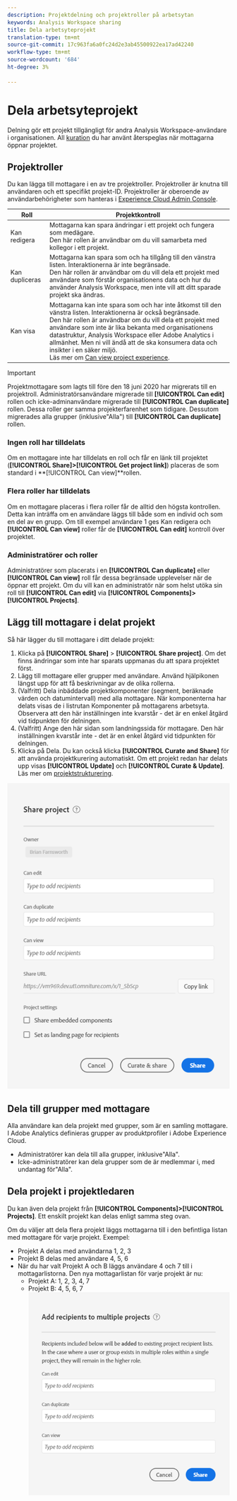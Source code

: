 ```yaml
---
description: Projektdelning och projektroller på arbetsytan
keywords: Analysis Workspace sharing
title: Dela arbetsyteprojekt
translation-type: tm+mt
source-git-commit: 17c963fa6a0fc24d2e3ab45500922ea17ad42240
workflow-type: tm+mt
source-wordcount: '684'
ht-degree: 3%

---
```



# Dela arbetsyteprojekt

Delning gör ett projekt tillgängligt för andra Analysis Workspace-användare i organisationen. All [kuration](curate.md) du har använt återspeglas när mottagarna öppnar projektet.

## Projektroller

Du kan lägga till mottagare i en av tre projektroller. Projektroller är knutna till användaren och ett specifikt projekt-ID. Projektroller är oberoende av användarbehörigheter som hanteras i [Experience Cloud Admin Console](https://docs.adobe.com/content/help/sv-SE/core-services/interface/manage-users-and-products/admin-getting-started.html).

| Roll | Projektkontroll |
|---|---|
| Kan redigera | Mottagarna kan spara ändringar i ett projekt och fungera som medägare.<br>Den här rollen är användbar om du vill samarbeta med kollegor i ett projekt. |
| Kan dupliceras | Mottagarna kan spara som och ha tillgång till den vänstra listen. Interaktionerna är inte begränsade.<br>Den här rollen är användbar om du vill dela ett projekt med användare som förstår organisationens data och hur du använder Analysis Workspace, men inte vill att ditt sparade projekt ska ändras. |
| Kan visa | Mottagarna kan inte spara som och har inte åtkomst till den vänstra listen. Interaktionerna är också begränsade.<br>Den här rollen är användbar om du vill dela ett projekt med användare som inte är lika bekanta med organisationens datastruktur, Analysis Workspace eller Adobe Analytics i allmänhet. Men ni vill ändå att de ska konsumera data och insikter i en säker miljö.<br>Läs mer om [Can view project experience](/help/analyze/analysis-workspace/curate-share/view-only-projects.md). |

>[!IMPORTANT]
> Projektmottagare som lagts till före den 18 juni 2020 har migrerats till en projektroll. Administratörsanvändare migrerade till **[!UICONTROL Can edit]** rollen och icke-adminanvändare migrerade till **[!UICONTROL Can duplicate]** rollen. Dessa roller ger samma projekterfarenhet som tidigare. Dessutom migrerades alla grupper (inklusive&quot;Alla&quot;) till **[!UICONTROL Can duplicate]** rollen.

### Ingen roll har tilldelats

Om en mottagare inte har tilldelats en roll och får en länk till projektet (**[!UICONTROL Share]>[!UICONTROL Get project link]**) placeras de som standard i **[!UICONTROL Can view]**rollen.

### Flera roller har tilldelats

Om en mottagare placeras i flera roller får de alltid den högsta kontrollen. Detta kan inträffa om en användare läggs till både som en individ och som en del av en grupp. Om till exempel användare 1 ges Kan redigera och **[!UICONTROL Can view]** roller får de **[!UICONTROL Can edit]** kontroll över projektet.

### Administratörer och roller

Administratörer som placerats i en **[!UICONTROL Can duplicate]** eller **[!UICONTROL Can view]** roll får dessa begränsade upplevelser när de öppnar ett projekt. Om du vill kan en administratör när som helst utöka sin roll till **[!UICONTROL Can edit]** via **[!UICONTROL Components]>[!UICONTROL Projects]**.

## Lägg till mottagare i delat projekt

Så här lägger du till mottagare i ditt delade projekt:

1. Klicka på **[!UICONTROL Share]** > **[!UICONTROL Share project]**.
Om det finns ändringar som inte har sparats uppmanas du att spara projektet först.
1. Lägg till mottagare eller grupper med användare.
Använd hjälpikonen längst upp för att få beskrivningar av de olika rollerna.
1. (Valfritt) Dela inbäddade projektkomponenter (segment, beräknade värden och datumintervall) med alla mottagare.
När komponenterna har delats visas de i listrutan Komponenter på mottagarens arbetsyta. Observera att den här inställningen inte kvarstår - det är en enkel åtgärd vid tidpunkten för delningen.
1. (Valfritt) Ange den här sidan som landningssida för mottagare.
Den här inställningen kvarstår inte - det är en enkel åtgärd vid tidpunkten för delningen.
1. Klicka på Dela.
Du kan också klicka **[!UICONTROL Curate and Share]** för att använda projektkurering automatiskt. Om ett projekt redan har delats upp visas **[!UICONTROL Update]** och **[!UICONTROL Curate & Update]**. Läs mer om [projektstrukturering](https://docs.adobe.com/content/help/en/analytics/analyze/analysis-workspace/curate-share/curate.html).

![](assets/share-proj-modal.png)

## Dela till grupper med mottagare

Alla användare kan dela projekt med grupper, som är en samling mottagare. I Adobe Analytics definieras grupper av produktprofiler i Adobe Experience Cloud.

* Administratörer kan dela till alla grupper, inklusive&quot;Alla&quot;.
* Icke-administratörer kan dela grupper som de är medlemmar i, med undantag för&quot;Alla&quot;.

## Dela projekt i projektledaren

Du kan även dela projekt från **[!UICONTROL Components]>[!UICONTROL Projects]**. Ett enskilt projekt kan delas enligt samma steg ovan.

Om du väljer att dela flera projekt läggs mottagarna till i den befintliga listan med mottagare för varje projekt. Exempel:

* Projekt A delas med användarna 1, 2, 3
* Projekt B delas med användare 4, 5, 6
* När du har valt Projekt A och B läggs användare 4 och 7 till i mottagarlistorna. Den nya mottagarlistan för varje projekt är nu:
   * Projekt A: 1, 2, 3, 4, 7
   * Projekt B: 4, 5, 6, 7
   ![](assets/mult-proj-sharing.png)
